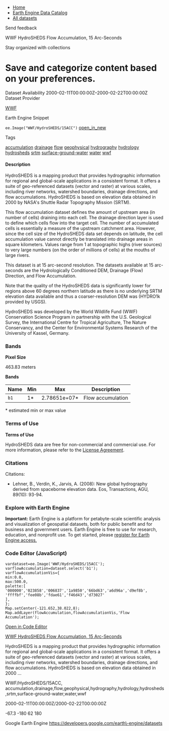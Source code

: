 



* [Home](https://developers.google.com/)
* [Earth Engine Data Catalog](https://developers.google.com/earth-engine/datasets)
* [All datasets](https://developers.google.com/earth-engine/datasets/catalog)





 
 
 Send feedback
 
 

WWF HydroSHEDS Flow Accumulation, 15 Arc\-Seconds


 
 Stay organized with collections
 

 
 Save and categorize content based on your preferences.
===================================================================================================================================================








Dataset Availability
2000\-02\-11T00:00:00Z–2000\-02\-22T00:00:00Z
Dataset Provider


[WWF](https://www.hydrosheds.org/)



Earth Engine Snippet


`ee.Image("WWF/HydroSHEDS/15ACC")` 
[open\_in\_new](https://code.earthengine.google.com/?scriptPath=Examples:Datasets/WWF/WWF_HydroSHEDS_15ACC)





Tags


[accumulation](/earth-engine/datasets/tags/accumulation)
[drainage](/earth-engine/datasets/tags/drainage)
[flow](/earth-engine/datasets/tags/flow)
[geophysical](/earth-engine/datasets/tags/geophysical)
[hydrography](/earth-engine/datasets/tags/hydrography)
[hydrology](/earth-engine/datasets/tags/hydrology)
[hydrosheds](/earth-engine/datasets/tags/hydrosheds)
[srtm](/earth-engine/datasets/tags/srtm)
[surface\-ground\-water](/earth-engine/datasets/tags/surface-ground-water)
[water](/earth-engine/datasets/tags/water)
[wwf](/earth-engine/datasets/tags/wwf)








#### Description



HydroSHEDS is a mapping product that provides hydrographic
information for regional and global\-scale applications in a consistent
format. It offers a suite of geo\-referenced datasets (vector and
raster) at various scales, including river networks, watershed
boundaries, drainage directions, and flow accumulations. HydroSHEDS
is based on elevation data obtained in 2000 by NASA's Shuttle Radar
Topography Mission (SRTM).


This flow accumulation dataset defines the amount of
upstream area (in number of cells) draining into each cell. The
drainage direction layer is used to define which cells flow into
the target cell. The number of accumulated cells is essentially
a measure of the upstream catchment area. However, since the
cell size of the HydroSHEDS data set depends on latitude, the
cell accumulation value cannot directly be translated into drainage
areas in square kilometers. Values range from 1 at topographic
highs (river sources) to very large numbers (on the order of
millions of cells) at the mouths of large rivers.


This dataset is at 15 arc\-second resolution. The datasets available
 at 15 arc\-seconds are the Hydrologically Conditioned DEM, Drainage
(Flow) Direction, and Flow Accumulation.


Note that the quality of the HydroSHEDS data is significantly lower for regions above
60 degrees northern latitude as there is no underlying SRTM elevation data available
and thus a coarser\-resolution DEM was (HYDRO1k provided by USGS).


HydroSHEDS was developed by the World Wildlife Fund (WWF)
Conservation Science Program in partnership with the U.S. Geological
Survey, the International Centre for Tropical Agriculture, The
Nature Conservancy, and the Center for Environmental Systems Research
of the University of Kassel, Germany.





### Bands



**Pixel Size**
  
463\.83 meters



**Bands**




| Name | Min | Max | Description |
| --- | --- | --- | --- |
| `b1` | 1\* | 2\.78651e\+07\* | Flow accumulation |


 \* estimated min or max value


### Terms of Use


**Terms of Use**


HydroSHEDS data are free for non\-commercial and commercial
use. For more information, please refer to the [License Agreement](https://www.hydrosheds.org/page/license).




### Citations



Citations:
* Lehner, B., Verdin, K., Jarvis, A. (2008\): New global hydrography
derived from spaceborne elevation data. Eos, Transactions, AGU,
89(10\): 93\-94\.





### Explore with Earth Engine


**Important:** 
 Earth Engine is a platform for petabyte\-scale scientific analysis and visualization of
 geospatial datasets, both for public benefit and for business and government users.
 Earth Engine is free to use for research, education, and nonprofit use. To get started, please
 [register for Earth Engine access.](https://console.cloud.google.com/earth-engine)



### Code Editor (JavaScript)



```
vardataset=ee.Image('WWF/HydroSHEDS/15ACC');
varflowAccumulation=dataset.select('b1');
varflowAccumulationVis={
min:0.0,
max:500.0,
palette:[
'000000','023858','006837','1a9850','66bd63','a6d96a','d9ef8b',
'ffffbf','fee08b','fdae61','f46d43','d73027'
],
};
Map.setCenter(-121.652,38.022,8);
Map.addLayer(flowAccumulation,flowAccumulationVis,'Flow Accumulation');
```



[Open in Code Editor](https://code.earthengine.google.com/?scriptPath=Examples:Datasets/WWF/WWF_HydroSHEDS_15ACC)


[WWF HydroSHEDS Flow Accumulation, 15 Arc\-Seconds](/earth-engine/datasets/catalog/WWF_HydroSHEDS_15ACC)

HydroSHEDS is a mapping product that provides hydrographic information for regional and global\-scale applications in a consistent format. It offers a suite of geo\-referenced datasets (vector and raster) at various scales, including river networks, watershed boundaries, drainage directions, and flow accumulations. HydroSHEDS is based on elevation data obtained in 2000 …

 WWF/HydroSHEDS/15ACC,
 accumulation,drainage,flow,geophysical,hydrography,hydrology,hydrosheds,srtm,surface\-ground\-water,water,wwf

2000\-02\-11T00:00:00Z/2000\-02\-22T00:00:00Z



 \-67\.3 \-180 62 180
 



Google Earth Engine
https://developers.google.com/earth\-engine/datasets








